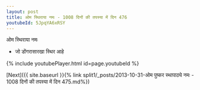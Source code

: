 ```yaml
---
layout: post
title: ओम स्थिराया नमः - 1008 दिनों की तपस्या में दिन 476
youtubeId: 5JpqYA6xRSY
---
```

 
 
 ओम स्थिराया नमः  
 
 -  जो डोंगरासारखा स्थिर आहे 
 
  
 
  
 
 
 
 
 
 


{% include youtubePlayer.html id=page.youtubeId %}
 
[Next]({{ site.baseurl }}{% link  split1/_posts/2013-10-31-ओम पुष्कर स्थापाठ्ये नमः - 1008 दिनों की तपस्या में दिन 475.md%})
 
